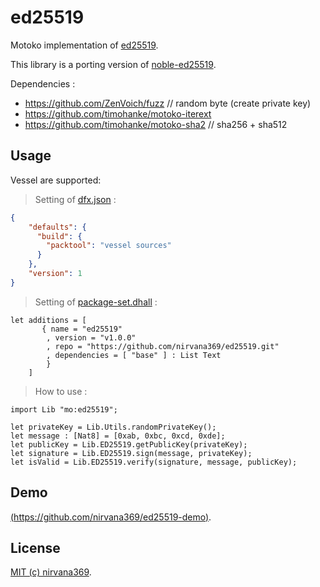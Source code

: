 # ed25519

Motoko implementation of [ed25519](https://en.wikipedia.org/wiki/EdDSA).

This library is a porting version of  [noble-ed25519](https://github.com/paulmillr/noble-ed25519).

Dependencies :
- https://github.com/ZenVoich/fuzz // random byte (create private key)
- https://github.com/timohanke/motoko-iterext
- https://github.com/timohanke/motoko-sha2 // sha256 + sha512

## Usage

Vessel are supported:
> Setting of [dfx.json](https://github.com/nirvana369/ed25519-demo/blob/main/dfx.json) :
```json
{
    "defaults": {
      "build": {
        "packtool": "vessel sources"
      }
    },
    "version": 1
}
```
> Setting of  [package-set.dhall](https://github.com/nirvana369/ed25519-demo/blob/main/package-set.dhall) :
```
let additions = [
       { name = "ed25519"
        , version = "v1.0.0"
        , repo = "https://github.com/nirvana369/ed25519.git"
        , dependencies = [ "base" ] : List Text
        }
    ]
```

> How to use :

```
import Lib "mo:ed25519";

let privateKey = Lib.Utils.randomPrivateKey();
let message : [Nat8] = [0xab, 0xbc, 0xcd, 0xde];
let publicKey = Lib.ED25519.getPublicKey(privateKey);
let signature = Lib.ED25519.sign(message, privateKey);
let isValid = Lib.ED25519.verify(signature, message, publicKey);
```

## Demo
[(https://github.com/nirvana369/ed25519-demo)](https://github.com/nirvana369/ed25519-demo).

## License
[MIT (c) nirvana369](https://github.com/nirvana369/ed25519/blob/main/LICENSE).